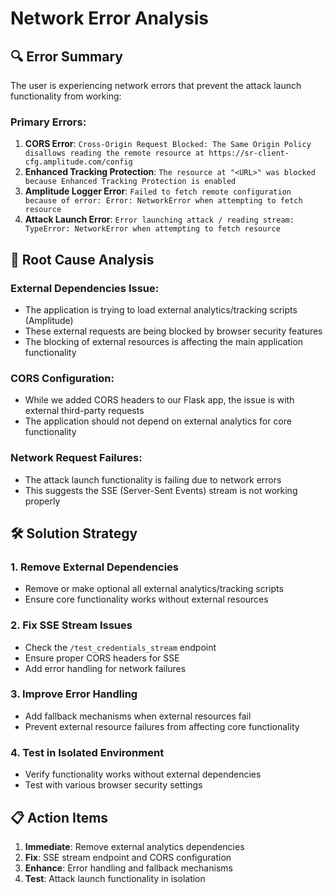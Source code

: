 # Network Error Analysis

## 🔍 **Error Summary**

The user is experiencing network errors that prevent the attack launch functionality from working:

### **Primary Errors:**
1. **CORS Error**: `Cross-Origin Request Blocked: The Same Origin Policy disallows reading the remote resource at https://sr-client-cfg.amplitude.com/config`
2. **Enhanced Tracking Protection**: `The resource at "<URL>" was blocked because Enhanced Tracking Protection is enabled`
3. **Amplitude Logger Error**: `Failed to fetch remote configuration because of error: Error: NetworkError when attempting to fetch resource`
4. **Attack Launch Error**: `Error launching attack / reading stream: TypeError: NetworkError when attempting to fetch resource`

## 🎯 **Root Cause Analysis**

### **External Dependencies Issue:**
- The application is trying to load external analytics/tracking scripts (Amplitude)
- These external requests are being blocked by browser security features
- The blocking of external resources is affecting the main application functionality

### **CORS Configuration:**
- While we added CORS headers to our Flask app, the issue is with external third-party requests
- The application should not depend on external analytics for core functionality

### **Network Request Failures:**
- The attack launch functionality is failing due to network errors
- This suggests the SSE (Server-Sent Events) stream is not working properly

## 🛠️ **Solution Strategy**

### **1. Remove External Dependencies**
- Remove or make optional all external analytics/tracking scripts
- Ensure core functionality works without external resources

### **2. Fix SSE Stream Issues**
- Check the `/test_credentials_stream` endpoint
- Ensure proper CORS headers for SSE
- Add error handling for network failures

### **3. Improve Error Handling**
- Add fallback mechanisms when external resources fail
- Prevent external resource failures from affecting core functionality

### **4. Test in Isolated Environment**
- Verify functionality works without external dependencies
- Test with various browser security settings

## 📋 **Action Items**

1. **Immediate**: Remove external analytics dependencies
2. **Fix**: SSE stream endpoint and CORS configuration
3. **Enhance**: Error handling and fallback mechanisms
4. **Test**: Attack launch functionality in isolation

